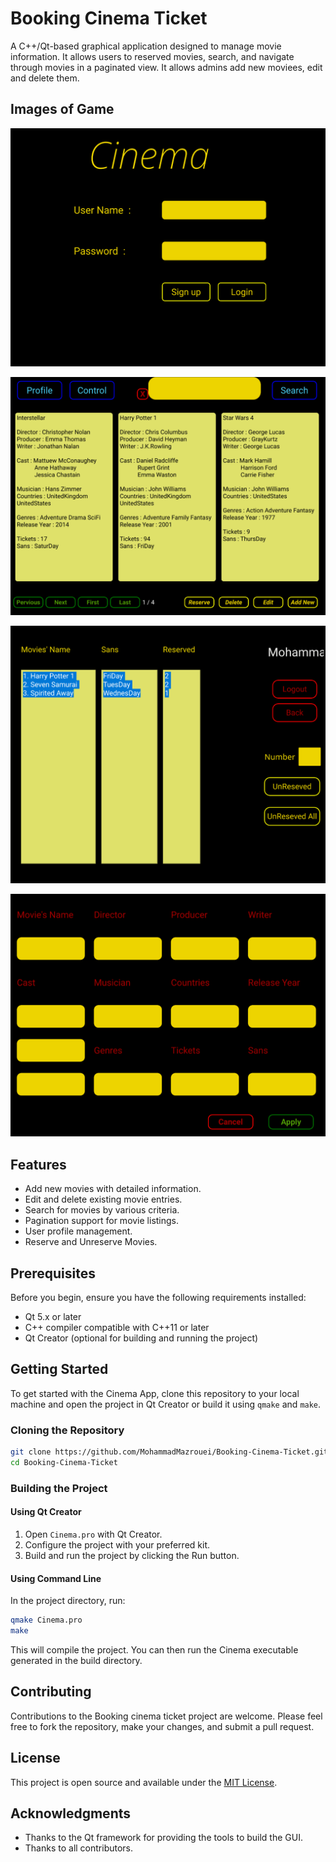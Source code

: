 
# Booking Cinema Ticket

A C++/Qt-based graphical application designed to manage movie information. It allows users to reserved movies, search, and navigate through movies in a paginated view. It allows admins add new moviees, edit and delete them.

## Images of Game

![Main Window](/images/main_window.png)

![Movies Window](/images/movies_window.png)

![Profile Window](/images/profile_window.png)

![Add Movie Window](/images/add_movie_window.png)

## Features

- Add new movies with detailed information.
- Edit and delete existing movie entries.
- Search for movies by various criteria.
- Pagination support for movie listings.
- User profile management.
- Reserve and Unreserve Movies.

## Prerequisites

Before you begin, ensure you have the following requirements installed:
- Qt 5.x or later
- C++ compiler compatible with C++11 or later
- Qt Creator (optional for building and running the project)

## Getting Started

To get started with the Cinema App, clone this repository to your local machine and open the project in Qt Creator or build it using `qmake` and `make`.

### Cloning the Repository

```bash
git clone https://github.com/MohammadMazrouei/Booking-Cinema-Ticket.git
cd Booking-Cinema-Ticket
```

### Building the Project

#### Using Qt Creator
1. Open `Cinema.pro` with Qt Creator.
2. Configure the project with your preferred kit.
3. Build and run the project by clicking the Run button.

#### Using Command Line
In the project directory, run:

```bash
qmake Cinema.pro
make
```

This will compile the project. You can then run the Cinema executable generated in the build directory.

## Contributing

Contributions to the Booking cinema ticket project are welcome. Please feel free to fork the repository, make your changes, and submit a pull request.

## License

This project is open source and available under the [MIT License](LICENSE).

## Acknowledgments

- Thanks to the Qt framework for providing the tools to build the GUI.
- Thanks to all contributors.
